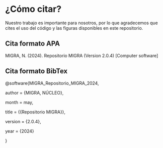 # ¿Cómo citar?  
Nuestro trabajo es importante para nosotros, por lo que agradecemos que cites el uso del código y las figuras disponibles en este repositorio.
## Cita formato APA
MIGRA, N. (2024). Repositorio MIGRA (Version 2.0.4) [Computer software]

## Cita formato BibTex

@software{MIGRA_Repositorio_MIGRA_2024,

author = {MIGRA, NÚCLEO},

month = may,

title = {{Repositorio MIGRA}},

version = {2.0.4},

year = {2024}

}
